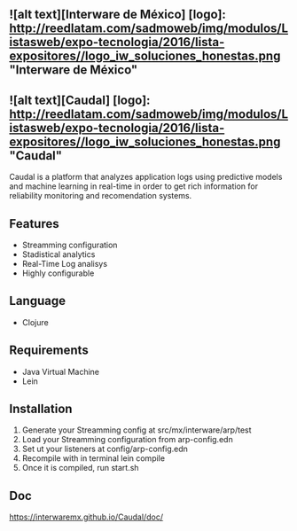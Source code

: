 ![alt text][Interware de México]
[logo]: http://reedlatam.com/sadmoweb/img/modulos/Listasweb/expo-tecnologia/2016/lista-expositores//logo_iw_soluciones_honestas.png "Interware de México"
-----

![alt text][Caudal]
[logo]: http://reedlatam.com/sadmoweb/img/modulos/Listasweb/expo-tecnologia/2016/lista-expositores//logo_iw_soluciones_honestas.png "Caudal"
------ 

Caudal is a platform that analyzes application logs using predictive models and machine learning in real-time in order to get rich information for reliability monitoring and recomendation systems.
## Features
* Streamming configuration
* Stadistical analytics
* Real-Time Log analisys 
* Highly configurable

## Language
 * Clojure

## Requirements
 * Java Virtual Machine
 * Lein
 

## Installation
1. Generate your Streamming config at src/mx/interware/arp/test
2. Load your Streamming configuration from arp-config.edn 
3. Set ut your listeners at config/arp-config.edn
4. Recompile with in terminal lein compile
5. Once it is compiled, run start.sh


## Doc
https://interwaremx.github.io/Caudal/doc/
